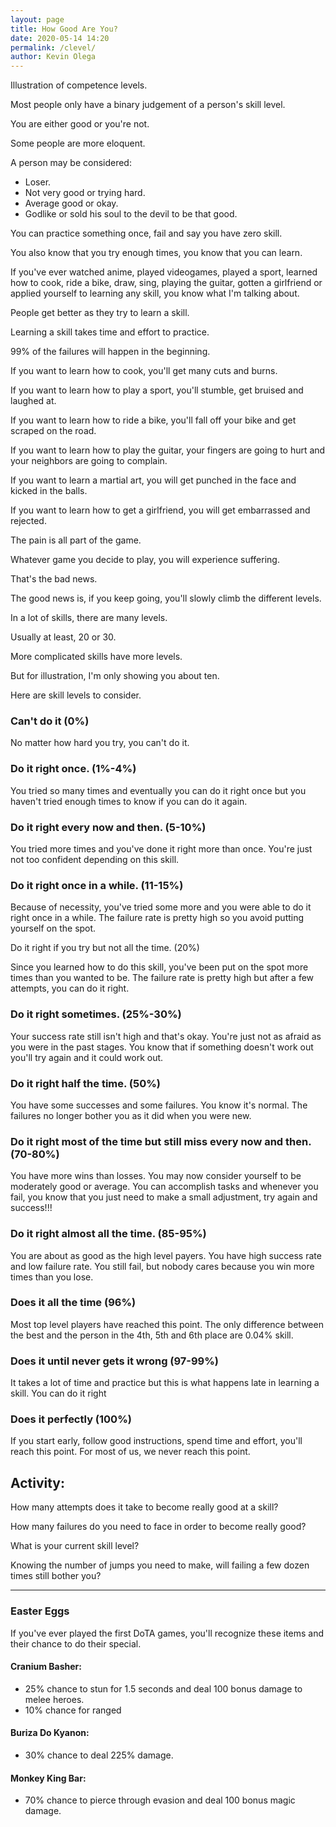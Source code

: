 ```yaml
--- 
layout: page
title: How Good Are You?
date: 2020-05-14 14:20
permalink: /clevel/ 
author: Kevin Olega 
--- 
```

Illustration of competence levels.

Most people only have a binary judgement of a person's skill level.

You are either good or you're not.

Some people are more eloquent.

A person may be considered:

- Loser.
- Not very good or trying hard.
- Average good or okay.
- Godlike or sold his soul to the devil to be that good.

You can practice something once, fail and say you have zero skill.

You also know that you try enough times, you know that you can learn.

If you've ever watched anime, played videogames, played a sport, learned how to cook, ride a bike, draw, sing, playing the guitar, gotten a girlfriend or applied yourself to learning any skill, you know what I'm talking about.

People get better as they try to learn a skill.

Learning a skill takes time and effort to practice.

99% of the failures will happen in the beginning.

If you want to learn how to cook, you'll get many cuts and burns.

If you want to learn how to play a sport, you'll stumble, get bruised and laughed at.

If you want to learn how to ride a bike, you'll fall off your bike and get scraped on the road.

If you want to learn how to play the guitar, your fingers are going to hurt and your neighbors are going to complain.

If you want to learn a martial art, you will get punched in the face and kicked in the balls.

If you want to learn how to get a girlfriend, you will get embarrassed and rejected.

The pain is all part of the game.

Whatever game you decide to play, you will experience suffering.

That's the bad news.

The good news is, if you keep going, you'll slowly climb the different levels.

In a lot of skills, there are many levels.

Usually at least, 20 or 30.

More complicated skills have more levels.

But for illustration, I'm only showing you about ten.

Here are skill levels to consider.

### Can't do it (0%)

No matter how hard you try, you can't do it.

### Do it right once. (1%-4%)

You tried so many times and eventually you can do it right once but you haven't tried enough times to know if you can do it again.

### Do it right every now and then. (5-10%)

You tried more times and you've done it right more than once. You're just not too confident depending on this skill.

### Do it right once in a while. (11-15%)

Because of necessity, you've tried some more and you were able to do it right once in a while. The failure rate is pretty high so you avoid putting yourself on the spot.

Do it right if you try but not all the time. (20%)

Since you learned how to do this skill, you've been put on the spot more times than you wanted to be. The failure rate is pretty high but after a few attempts, you can do it right.

### Do it right sometimes. (25%-30%)

Your success rate still isn't high and that's okay. You're just not as afraid as you were in the past stages. You know that if something doesn't work out you'll try again and it could work out.

### Do it right half the time. (50%)

You have some successes and some failures. You know it's normal. The failures no longer bother you as it did when you were new.

### Do it right most of the time but still miss every now and then. (70-80%)

You have more wins than losses. You may now consider yourself to be moderately good or average. You can accomplish tasks and whenever you fail, you know that you just need to make a small adjustment, try again and success!!!

### Do it right almost all the time. (85-95%)

You are about as good as the high level payers. You have high success rate and low failure rate. You still fail, but nobody cares because you win more times than you lose.

### Does it all the time (96%)

Most top level players have reached this point. The only difference between the best and the person in the 4th, 5th and 6th place are 0.04% skill.

### Does it until never gets it wrong (97-99%)

It takes a lot of time and practice but this is what happens late in learning a skill. You can do it right 

### Does it perfectly (100%)

If you start early, follow good instructions, spend time and effort, you'll reach this point. For most of us, we never reach this point.

## Activity:

How many attempts does it take to become really good at a skill?

How many failures do you need to face in order to become really good?

What is your current skill level?

Knowing the number of jumps you need to make, will failing a few dozen times still bother you?

---

### Easter Eggs

If you've ever played the first DoTA games, you'll recognize these items and their chance to do their special.

#### Cranium Basher:

- 25% chance to stun for 1.5 seconds and deal 100 bonus damage to melee heroes.
- 10% chance for ranged

#### Buriza Do Kyanon:

- 30% chance to deal 225% damage.

#### Monkey King Bar:

- 70% chance to pierce through evasion and deal 100 bonus magic damage.

